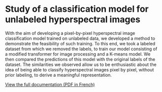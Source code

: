 # Study of a classification model for unlabeled hyperspectral images
With the aim of developing a pixel-by-pixel hyperspectral image
classification model trained on unlabeled data, we developed a method to
demonstrate the feasibility of such training. To this end, we took a labeled
dataset from which we removed the labels, to train our model consisting of a
modified transformer for image processing and a K-means model. We then
compared the predictions of this model with the original labels of the dataset.
The similarities we observed allow us to be enthusiastic about the idea of being
able to classify hyperspectral images pixel by pixel, without prior labeling, to
derive a meaningful representation.



[View the full documentation (PDF in French)](docs/RapportProjet.pdf)

